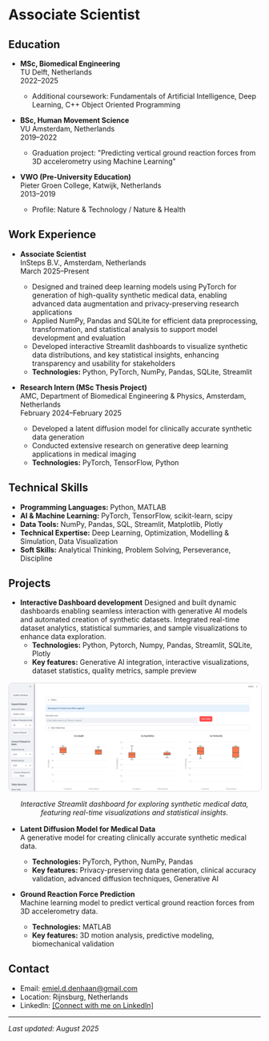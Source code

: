 # Associate Scientist

## Education
- **MSc, Biomedical Engineering**  
  TU Delft, Netherlands  
  2022–2025  
  - Additional coursework: Fundamentals of Artificial Intelligence, Deep Learning, C++ Object Oriented Programming  

- **BSc, Human Movement Science**  
  VU Amsterdam, Netherlands  
  2019–2022  
  - Graduation project: "Predicting vertical ground reaction forces from 3D accelerometry using Machine Learning"  

- **VWO (Pre-University Education)**  
  Pieter Groen College, Katwijk, Netherlands  
  2013–2019  
  - Profile: Nature & Technology / Nature & Health  

## Work Experience
- **Associate Scientist**  
  InSteps B.V., Amsterdam, Netherlands  
  March 2025–Present  
  - Designed and trained deep learning models using PyTorch for generation of high-quality synthetic medical data, enabling advanced data augmentation and privacy-preserving research applications  
  - Applied NumPy, Pandas and SQLite for efficient data preprocessing, transformation, and statistical analysis to support model development and evaluation  
  - Developed interactive Streamlit dashboards to visualize synthetic data distributions, and key statistical insights, enhancing transparency and usability for stakeholders  
  - **Technologies:** Python, PyTorch, NumPy, Pandas, SQLite, Streamlit  


- **Research Intern (MSc Thesis Project)**  
  AMC, Department of Biomedical Engineering & Physics, Amsterdam, Netherlands  
  February 2024–February 2025  
  - Developed a latent diffusion model for clinically accurate synthetic data generation  
  - Conducted extensive research on generative deep learning applications in medical imaging  
  - **Technologies:** PyTorch, TensorFlow, Python  

## Technical Skills
- **Programming Languages:** Python, MATLAB 
- **AI & Machine Learning:** PyTorch, TensorFlow, scikit-learn, scipy  
- **Data Tools:** NumPy, Pandas, SQL, Streamlit, Matplotlib, Plotly  
- **Technical Expertise:** Deep Learning, Optimization, Modelling & Simulation, Data Visualization  
- **Soft Skills:** Analytical Thinking, Problem Solving, Perseverance, Discipline  

## Projects
- **Interactive Dashboard development**
Designed and built dynamic dashboards enabling seamless interaction with generative AI models and automated creation of synthetic datasets. Integrated real-time dataset analytics, statistical summaries, and sample visualizations to enhance data exploration.
  - **Technologies:** Python, Pytorch, Numpy, Pandas, Streamlit, SQLite, Plotly
  - **Key features:** Generative AI integration, interactive visualizations, dataset statistics, quality metrics, sample preview

<div class="image-section">
  <img src="/assets/img/vessel_dashboard_1.png" alt="Interactive Streamlit dashboard displaying synthetic medical data visualizations and statistical summaries" style="max-width: 100%; height: auto; border: 1px solid #ddd; border-radius: 8px; display: block; margin: 1rem auto;">
  <p style="text-align: center; font-style: italic;">Interactive Streamlit dashboard for exploring synthetic medical data, featuring real-time visualizations and statistical insights.</p>
</div>

<style>
.image-section {
  text-align: center;
  margin: 1rem 0;
}
</style>
- **Latent Diffusion Model for Medical Data**  
  A generative model for creating clinically accurate synthetic medical data.  
  - **Technologies:** PyTorch, Python, NumPy, Pandas  
  - **Key features:** Privacy-preserving data generation, clinical accuracy validation, advanced diffusion techniques, Generative AI 

- **Ground Reaction Force Prediction**  
  Machine learning model to predict vertical ground reaction forces from 3D accelerometry data.  
  - **Technologies:** MATLAB  
  - **Key features:** 3D motion analysis, predictive modeling, biomechanical validation  

## Contact
- Email: emiel.d.denhaan@gmail.com  
- Location: Rijnsburg, Netherlands  
- LinkedIn: [[Connect with me on LinkedIn]](https://nl.linkedin.com/in/emiel-den-haan-54345b207)  

---
*Last updated: August 2025*
